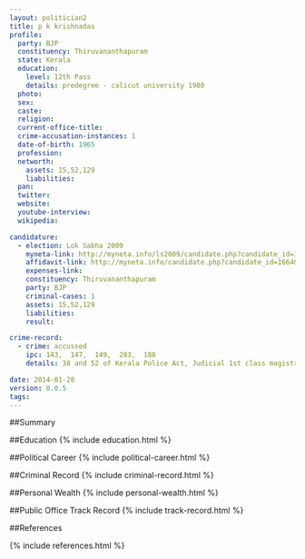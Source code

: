 ```yaml
---
layout: politician2
title: p k krishnadas
profile: 
  party: BJP
  constituency: Thiruvananthapuram
  state: Kerala
  education: 
    level: 12th Pass
    details: predegree - calicut university 1980
  photo: 
  sex: 
  caste: 
  religion: 
  current-office-title: 
  crime-accusation-instances: 1
  date-of-birth: 1965
  profession: 
  networth: 
    assets: 15,52,129
    liabilities: 
  pan: 
  twitter: 
  website: 
  youtube-interview: 
  wikipedia: 

candidature: 
  - election: Lok Sabha 2009
    myneta-link: http://myneta.info/ls2009/candidate.php?candidate_id=1664
    affidavit-link: http://myneta.info/candidate.php?candidate_id=1664&scan=original
    expenses-link: 
    constituency: Thiruvananthapuram 
    party: BJP
    criminal-cases: 1
    assets: 15,52,129
    liabilities: 
    result:  

crime-record: 
  - crime: accussed
    ipc: 143,  147,  149,  283,  188
    details: 38 and 52 of Kerala Police Act, Judicial 1st class magistrate court IIIC.C. 65/2008 

date: 2014-01-28
version: 0.0.5
tags: 
---
```

##Summary


##Education
{% include education.html %}


##Political Career
{% include political-career.html %}


##Criminal Record
{% include criminal-record.html %}


##Personal Wealth
{% include personal-wealth.html %}


##Public Office Track Record
{% include track-record.html %}


##References


{% include references.html %}